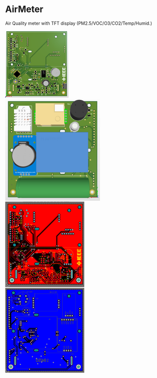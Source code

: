 # AirMeter
Air Quality meter with TFT display (PM2.5/VOC/O3/CO2/Temp/Humid.)

<img src="DCIM/TopLayer_3D.PNG" height="40%" width="40%">
<img src="DCIM/BottomLayer_3D.PNG"  height="60%" width="60%">
<img src="DCIM/TopLayer.PNG"  height="50%" width="50%">
<img src="DCIM/BottomLayer.PNG" height="50%" width="50%">

